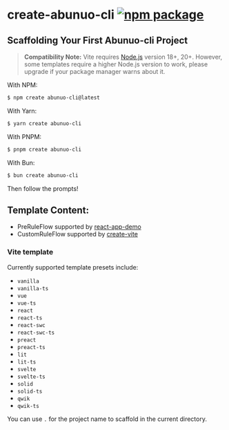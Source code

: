 # create-abunuo-cli <a href="https://www.npmjs.com/package/create-abunuo-cli"><img src="https://img.shields.io/npm/v/create-abunuo-cli" alt="npm package"></a>

## Scaffolding Your First Abunuo-cli Project

> **Compatibility Note:**
> Vite requires [Node.js](https://nodejs.org/en/) version 18+, 20+. However, some templates require a higher Node.js version to work, please upgrade if your package manager warns about it.

With NPM:

```bash
$ npm create abunuo-cli@latest
```

With Yarn:

```bash
$ yarn create abunuo-cli
```

With PNPM:

```bash
$ pnpm create abunuo-cli
```

With Bun:

```bash
$ bun create abunuo-cli
```

Then follow the prompts!

## Template Content:

- PreRuleFlow supported by [react-app-demo](https://github.com/Abunuo/react-app-demo.git)
- CustomRuleFlow supported by [create-vite](https://www.npmjs.com/package/create-vite)

### Vite template
Currently supported template presets include:

- `vanilla`
- `vanilla-ts`
- `vue`
- `vue-ts`
- `react`
- `react-ts`
- `react-swc`
- `react-swc-ts`
- `preact`
- `preact-ts`
- `lit`
- `lit-ts`
- `svelte`
- `svelte-ts`
- `solid`
- `solid-ts`
- `qwik`
- `qwik-ts`

You can use `.` for the project name to scaffold in the current directory.